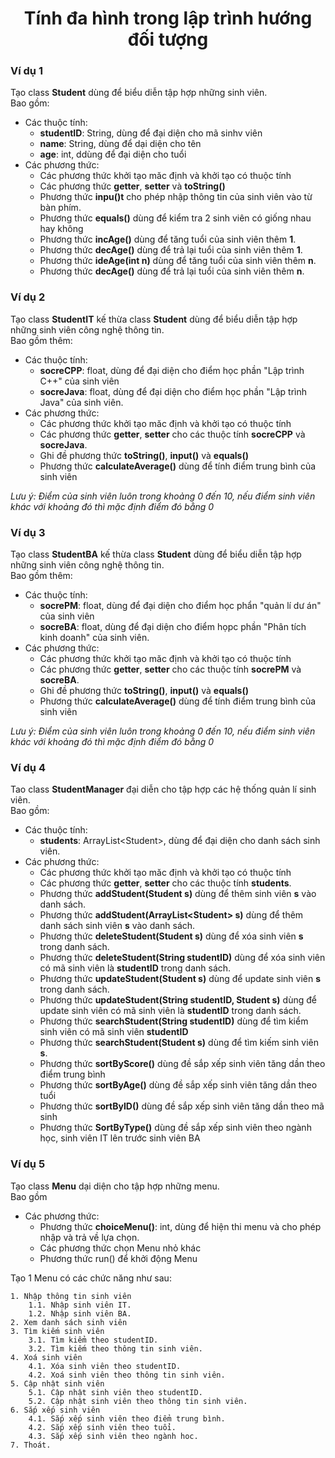 <div align="center">

# Tính đa hình trong lập trình hướng đối tượng

</div>

### Ví dụ 1

Tạo class **Student** dùng để biểu diễn tập hợp những sinh viên.<br>Bao gồm:
- Các thuộc tính:
    - **studentID**: String, dùng để đại diện cho mã sinhv viên
    - **name**: String, dùng để dại diện cho tên
    - **age**: int, ddùng để đại diện cho tuổi
- Các phương thức:
    - Các phương thức khởi tạo măc định và khởi tạo có thuộc tính
    - Các phương thức **getter**, **setter** và **toString()**
    - Phương thức **inpu()t** cho phép nhập thông tin của sinh viên vào từ bàn phím.
    - Phương thức **equals()** dùng để kiểm tra 2 sinh viên có giống nhau hay không
    - Phương thức **incAge()** dùng để tăng tuổi của sinh viên thêm **1**.
    - Phương thức **decAge()** dùng để trả lại tuổi của sinh viên thêm **1**.
    - Phương thức **ideAge(int n)** dùng để tăng tuổi của sinh viên thêm **n**.
    - Phương thức **decAge()** dùng để trả lại tuổi của sinh viên thêm **n**.

### Ví dụ 2
Tạo class **StudentIT** kế thừa class **Student** dùng để biểu diễn tập hợp những sinh viên công nghệ thông tin.<br>Bao gồm thêm:
- Các thuộc tính:
    - **socreCPP**: float, dùng để đại diện cho điểm học phần "Lập trình C++" của sinh viên
    - **socreJava**: float, d­ùng để đại diện cho điểm học phần "Lập trình Java" của sinh viên.
- Các phương thức:
    - Các phương thức khởi tạo măc định và khởi tạo có thuộc tính
    - Các phương thức **getter**, **setter** cho các thuộc tính **socreCPP** và **socreJava**.
    - Ghi đề phương thức **toString()**, **input()** và **equals()**
    - Phương thức **calculateAverage()** dùng để tính điểm trung bình của sinh viên

*Lưu ý: Điểm của sinh viên luôn trong khoảng 0 đến 10, nếu điểm sinh viên khác với khoảng đó thì mặc định điểm đó bằng 0*

### Ví dụ 3
Tạo class **StudentBA** kế thừa class **Student** dùng để biểu diễn tập hợp những sinh viên công nghệ thông tin.<br>Bao gồm thêm:
- Các thuộc tính:
    - **socrePM**: float, dùng để đại diện cho điểm học phẩn "quản lí dư án" của sinh viên
    - **socreBA**: float, d­ùng để đại diện cho điểm họpc phần "Phân tích kinh doanh" của sinh viên.
- Các phương thức:
    - Các phương thức khởi tạo măc định và khởi tạo có thuộc tính
    - Các phương thức **getter**, **setter** cho các thuộc tính **socrePM** và **socreBA**.
    - Ghi đề phương thức **toString()**, **input()** và **equals()**
    - Phương thức **calculateAverage()** dùng để tính điểm trung bình của sinh viên

*Lưu ý: Điểm của sinh viên luôn trong khoảng 0 đến 10, nếu điểm sinh viên khác với khoảng đó thì mặc định điểm đó bằng 0*

### Ví dụ 4
Tao class **StudentManager** đại diễn cho tập hợp các hệ thống quản lí sinh viên.<br>Bao gồm:
- Các thuộc tính:
    - **students**: ArrayList\<Student\>, dùng để đại diện cho danh sách sinh viên.
- Các phương thức:
    - Các phương thức khởi tạo măc định và khởi tạo có thuộc tính
    - Các phương thức **getter**, **setter** cho các thuộc tính **students**.
    - Phương thức **addStudent(Student s)** dùng để thêm sinh viên **s** vào danh sách.
    - Phương thức **addStudent(ArrayList\<Student> s)** dùng để thêm danh sách sinh viên **s** vào danh sách.
    - Phương thức **deleteStudent(Student s)** dùng để xóa sinh viên **s** trong danh sách.
    - Phương thức **deleteStudent(String studentID)** dùng để xóa sinh viên có mã sinh viên là **studentID** trong danh sách.
    - Phương thức **updateStudent(Student s)** dùng để update sinh viên **s** trong danh sách.
    - Phương thức **updateStudent(String studentID, Student s)** dùng để update sinh viên có mã sinh viên là **studentID** trong danh sách.
    - Phương thức **searchStudent(String studentID)** dùng để tìm kiểm sinh viên có mã sinh viên **studentID**
    - Phương thức **searchStudent(Student s)** d­ùng để tìm kiếm sinh viên **s**.
    - Phương thức **sortByScore()** dùng đề sắp xếp sinh viên tăng dần theo điểm trung bình
    - Phương thức **sortByAge()** dùng đề sắp xếp sinh viên tăng dần theo tuổi
    - Phương thức **sortByID()** dùng đề sắp xếp sinh viên tăng dần theo mã sinh
    - Phương thức **SortByType()** dùng đề sắp xếp sinh viên theo ngành học, sinh viên IT lên trước sinh viên BA

### Ví dụ 5
Tạo class **Menu** dại diện cho tập hợp những menu.<br>Bao gồm
- Các phương thức:
    - Phương thức **choiceMenu()**: int, dùng để hiện thi menu và cho phép nhập và trả về lựa chọn.
    - Các phương thức chọn Menu nhỏ khác
    - Phương thức run() để khởi động Menu

Tạo 1 Menu có các chức năng như sau:
```text
1. Nhập thông tin sinh viên
    1.1. Nhập sinh viên IT.
    1.2. Nhập sinh viên BA.
2. Xem danh sách sinh viên
3. Tìm kiếm sinh viên
    3.1. Tìm kiểm theo studentID.
    3.2. Tìm kiếm theo thông tin sinh viên.
4. Xoá sinh viên
    4.1. Xóa sinh viên theo studentID.
    4.2. Xoá sinh viên theo thông tin sinh viên.
5. Cập nhật sinh viên
    5.1. Cập nhật sinh viên theo studentID.
    5.2. Cập nhật sinh viên theo thông tin sinh viên.
6. Sắp xếp sinh viên
    4.1. Sắp xếp sinh viên theo điểm trung bình.
    4.2. Sắp xếp sinh viên theo tuổi.
    4.3. Sắp xếp sinh viên theo ngành hoc.
7. Thoát.
```